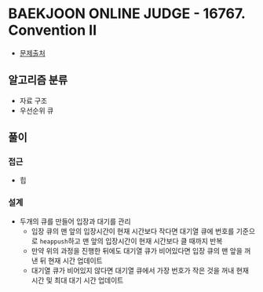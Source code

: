 # BAEKJOON ONLINE JUDGE - 16767. Convention II

- [문제출처](https://www.acmicpc.net/problem/16767 '16767. Convention II')

## 알고리즘 분류

- 자료 구조
- 우선순위 큐

## 풀이

### 접근

- 힙

### 설계

- 두개의 큐를 만들어 입장과 대기를 관리
  - 입장 큐의 맨 앞의 입장시간이 현재 시간보다 작다면 대기열 큐에 번호를 기준으로 `heappush`하고 맨 앞의 입장시간이 현재 시간보다 클 때까지 반복
  - 만약 위의 과정을 진행한 뒤에도 대기열 큐가 비어있다면 입장 큐의 맨 앞을 꺼낸 뒤 현재 시간 업데이트
  - 대기열 큐가 비어있지 않다면 대기열 큐에서 가장 번호가 작은 것을 꺼내 현재 시간 및 최대 대기 시간 업데이트
